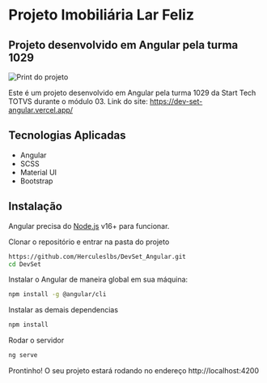 # Projeto Imobiliária Lar Feliz
## Projeto desenvolvido em Angular pela turma 1029

![Print do projeto](https://i.imgur.com/kpBoF5I.png)

Este é um projeto desenvolvido em Angular pela turma 1029 da Start Tech TOTVS durante o módulo 03.
Link do site: https://dev-set-angular.vercel.app/

## Tecnologias Aplicadas
- Angular
- SCSS
- Material UI
- Bootstrap

## Instalação
Angular precisa do [Node.js](https://nodejs.org/) v16+ para funcionar.

Clonar o repositório e entrar na pasta do projeto
```sh
https://github.com/Herculeslbs/DevSet_Angular.git
cd DevSet
```

Instalar o Angular de maneira global em sua máquina:
```sh
npm install -g @angular/cli
```

Instalar as demais dependencias
```sh
npm install
```

Rodar o servidor
```sh
ng serve
```

Prontinho! O seu projeto estará rodando no endereço http://localhost:4200
